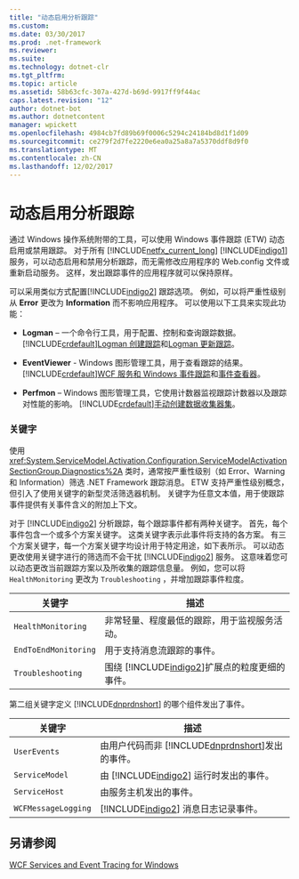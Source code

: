 ```yaml
---
title: "动态启用分析跟踪"
ms.custom: 
ms.date: 03/30/2017
ms.prod: .net-framework
ms.reviewer: 
ms.suite: 
ms.technology: dotnet-clr
ms.tgt_pltfrm: 
ms.topic: article
ms.assetid: 58b63cfc-307a-427d-b69d-9917ff9f44ac
caps.latest.revision: "12"
author: dotnet-bot
ms.author: dotnetcontent
manager: wpickett
ms.openlocfilehash: 4984cb7fd89b69f0006c5294c24184bd8d1f1d09
ms.sourcegitcommit: ce279f2d7fe2220e6ea0a25a8a7a5370ddf8d9f0
ms.translationtype: MT
ms.contentlocale: zh-CN
ms.lasthandoff: 12/02/2017
---
```

# <a name="dynamically-enabling-analytic-tracing"></a>动态启用分析跟踪
通过 Windows 操作系统附带的工具，可以使用 Windows 事件跟踪 (ETW) 动态启用或禁用跟踪。 对于所有 [!INCLUDE[netfx_current_long](../../../../../includes/netfx-current-long-md.md)] [!INCLUDE[indigo1](../../../../../includes/indigo1-md.md)] 服务，可以动态启用和禁用分析跟踪，而无需修改应用程序的 Web.config 文件或重新启动服务。 这样，发出跟踪事件的应用程序就可以保持原样。  
  
 可以采用类似方式配置[!INCLUDE[indigo2](../../../../../includes/indigo2-md.md)] 跟踪选项。 例如，可以将严重性级别从 **Error** 更改为 **Information** 而不影响应用程序。 可以使用以下工具来实现此功能：  
  
-   **Logman** – 一个命令行工具，用于配置、控制和查询跟踪数据。 [!INCLUDE[crdefault](../../../../../includes/crdefault-md.md)][Logman 创建跟踪](http://go.microsoft.com/fwlink/?LinkId=165426)和[Logman 更新跟踪](http://go.microsoft.com/fwlink/?LinkId=165427)。  
  
-   **EventViewer** - Windows 图形管理工具，用于查看跟踪的结果。 [!INCLUDE[crdefault](../../../../../includes/crdefault-md.md)][WCF 服务和 Windows 事件跟踪](../../../../../docs/framework/wcf/samples/wcf-services-and-event-tracing-for-windows.md)和[事件查看器](http://go.microsoft.com/fwlink/?LinkId=165428)。  
  
-   **Perfmon** – Windows 图形管理工具，它使用计数器监视跟踪计数器以及跟踪对性能的影响。 [!INCLUDE[crdefault](../../../../../includes/crdefault-md.md)][手动创建数据收集器集](http://go.microsoft.com/fwlink/?LinkId=165429)。  
  
### <a name="keywords"></a>关键字  
 使用 <xref:System.ServiceModel.Activation.Configuration.ServiceModelActivationSectionGroup.Diagnostics%2A> 类时，通常按严重性级别（如 Error、Warning 和 Information）筛选 .NET Framework 跟踪消息。 ETW 支持严重性级别概念，但引入了使用关键字的新型灵活筛选器机制。 关键字为任意文本值，用于使跟踪事件提供有关事件含义的附加上下文。  
  
 对于 [!INCLUDE[indigo2](../../../../../includes/indigo2-md.md)] 分析跟踪，每个跟踪事件都有两种关键字。 首先，每个事件包含一个或多个方案关键字。 这类关键字表示此事件将支持的各方案。 有三个方案关键字，每一个方案关键字均设计用于特定用途，如下表所示。 可以动态更改使用关键字进行的筛选而不会干扰 [!INCLUDE[indigo2](../../../../../includes/indigo2-md.md)] 服务。 这意味着您可以动态更改当前跟踪方案以及所收集的跟踪信息量。 例如，您可以将 `HealthMonitoring` 更改为 `Troubleshooting` ，并增加跟踪事件粒度。  
  
|关键字|描述|  
|-------------|-----------------|  
|`HealthMonitoring`|非常轻量、程度最低的跟踪，用于监视服务活动。|  
|`EndToEndMonitoring`|用于支持消息流跟踪的事件。|  
|`Troubleshooting`|围绕 [!INCLUDE[indigo2](../../../../../includes/indigo2-md.md)]扩展点的粒度更细的事件。|  
  
 第二组关键字定义 [!INCLUDE[dnprdnshort](../../../../../includes/dnprdnshort-md.md)] 的哪个组件发出了事件。  
  
|关键字|描述|  
|-------------|-----------------|  
|`UserEvents`|由用户代码而非 [!INCLUDE[dnprdnshort](../../../../../includes/dnprdnshort-md.md)]发出的事件。|  
|`ServiceModel`|由 [!INCLUDE[indigo2](../../../../../includes/indigo2-md.md)] 运行时发出的事件。|  
|`ServiceHost`|由服务主机发出的事件。|  
|`WCFMessageLogging`|[!INCLUDE[indigo2](../../../../../includes/indigo2-md.md)] 消息日志记录事件。|  
  
## <a name="see-also"></a>另请参阅  
 [WCF Services and Event Tracing for Windows](../../../../../docs/framework/wcf/samples/wcf-services-and-event-tracing-for-windows.md)
